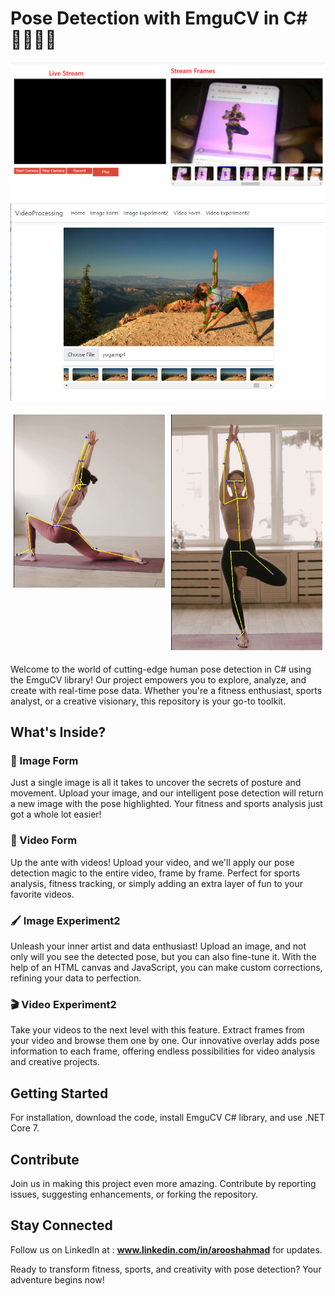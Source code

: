 # Pose Detection with EmguCV in C# 🏋️‍♂️🏀🎨

![Project Demo](docs\result_images\result_6.png)
![Project Demo](docs\result_images\result_4.png)

<div style="display: flex; justify-content:center;">
    <div style="flex: 50%; padding: 5px; align-items: center;">
        <img src="docs\result_images\result_2.png" alt="Image 1" style="max-width: 100%;">
        <!-- <img src="docs\result_images\result_5.png" alt="Image 1" style="max-width: 100%;"> -->
    </div>
    <div style="flex: 50%; padding: 5px; align-items: center;">
        <img src="docs\result_images\result_1.png" alt="Image 2" style="max-width: 100%;">
    </div>
</div>

Welcome to the world of cutting-edge human pose detection in C# using the EmguCV library! Our project empowers you to explore, analyze, and create with real-time pose data. Whether you're a fitness enthusiast, sports analyst, or a creative visionary, this repository is your go-to toolkit.

## What's Inside?

### 📸 Image Form
Just a single image is all it takes to uncover the secrets of posture and movement. Upload your image, and our intelligent pose detection will return a new image with the pose highlighted. Your fitness and sports analysis just got a whole lot easier!

### 🎥 Video Form
Up the ante with videos! Upload your video, and we'll apply our pose detection magic to the entire video, frame by frame. Perfect for sports analysis, fitness tracking, or simply adding an extra layer of fun to your favorite videos.

### 🖌️ Image Experiment2
Unleash your inner artist and data enthusiast! Upload an image, and not only will you see the detected pose, but you can also fine-tune it. With the help of an HTML canvas and JavaScript, you can make custom corrections, refining your data to perfection.

### 🎬 Video Experiment2
Take your videos to the next level with this feature. Extract frames from your video and browse them one by one. Our innovative overlay adds pose information to each frame, offering endless possibilities for video analysis and creative projects.

## Getting Started

For installation, download the code, install EmguCV C# library, and use .NET Core 7.

## Contribute

Join us in making this project even more amazing. Contribute by reporting issues, suggesting enhancements, or forking the repository.

## Stay Connected

Follow us on LinkedIn at : **www.linkedin.com/in/arooshahmad** for updates.

Ready to transform fitness, sports, and creativity with pose detection? Your adventure begins now!


